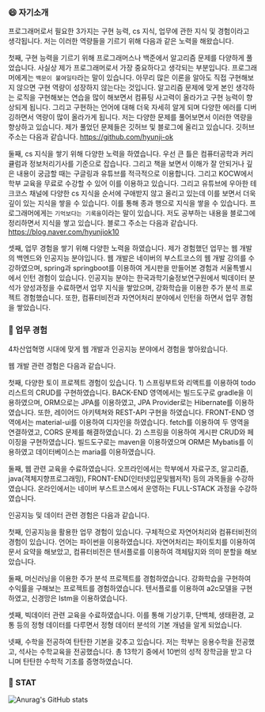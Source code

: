 ### 😄 자기소개

<!--
**hyunji-ok/hyunji-ok** is a ✨ _special_ ✨ repository because its `README.md` (this file) appears on your GitHub profile.

Here are some ideas to get you started:

- 🔭 I’m currently working on ...
- 🌱 I’m currently learning ...
- 👯 I’m looking to collaborate on ...
- 🤔 I’m looking for help with ...
- 💬 Ask me about ...
- 📫 How to reach me: ...
- 😄 Pronouns: ...
- ⚡ Fun fact: ...
-->

프로그래머로서 필요한 3가지는 구현 능력, cs 지식, 업무에 관한 지식 및 경험이라고 생각됩니다. 저는 이러한 역량들을 기르기 위해 다음과 같은 노력을 해왔습니다.

첫째, 구현 능력을 기르기 위해 프로그래머스나 백준에서 알고리즘 문제를 다양하게 풀었습니다. 사실상 제가 프로그래머로서 가장 중요하다고 생각되는 부분입니다. 프로그래머에게는 `백문이 불여일타`라는 말이 있습니다. 아무리 많은 이론을 알아도 직접 구현해보지 않으면 구현 역량이 성장하지 않는다는 것입니다. 알고리즘 문제에 맞게 본인 생각하는 로직을 구현해보는 연습을 많이 해보면서 컴퓨팅 사고력이 올라가고 구현 능력이 향상되게 됩니다. 그리고 구현하는 언어에 대해 더욱 자세히 알게 되며 다양한 에러를 디버깅하면서 역량이 많이 올라가게 됩니다. 저는 다양한 문제를 풀어보면서 이러한 역량을 향상하고 있습니다. 제가 풀었던 문제들은 깃허브 및 블로그에 올리고 있습니다. 깃허브 주소는 다음과 같습니다. https://github.com/hyunji-ok

둘째, cs 지식을 쌓기 위해 다양한 노력을 하였습니다. 우선 큰 틀은 컴퓨터공학과 커리큘럼과 정보처리기사를 기준으로 잡습니다. 그리고 책을 보면서 이해가 잘 안되거나 깊은 내용이 궁금할 때는 구글링과 유튜브를 적극적으로 이용합니다. 그리고 KOCW에서 학부 교육을 무료로 수강할 수 있어 이를 이용하고 있습니다. 그리고 유튜브에 우아한 테크코스 채널에 다양한 cs 지식을 순서에 구애받지 않고 올리고 있는데 이를 보면서 더욱 깊이 있는 지식을 쌓을 수 있습니다. 이를 통해 종과 행으로 지식을 쌓을 수 있습니다. 프로그래머에게는 `기억보다는 기록을`이라는 말이 있습니다. 저도 공부하는 내용을 블로그에 정리하면서 지식을 쌓고 있습니다. 블로그 주소는 다음과 같습니다. https://blog.naver.com/hyunjiok10

셋째, 업무 경험을 쌓기 위해 다양한 노력을 하였습니다. 제가 경험했던 업무는 웹 개발의 백엔드와 인공지능 분야입니다. 웹 개발은 네이버의 부스트코스의 웹 개발 강의를 수강하였으며, spring과 springboot를 이용하여 게시판을 만들어본 경험과 서울특별시에서 인턴 경험이 있습니다. 인공지능 분야는 한국과학기술정보연구원에서 빅데이터 분석가 양성과정을 수료하면서 업무 지식을 쌓았으며, 강화학습을 이용한 주가 분석 프로젝트 경험했습니다. 또한, 컴퓨터비전과 자연어처리 분야에서 인턴을 하면서 업무 경험을 쌓았습니다.

### 🌱 업무 경험
4차산업혁명 시대에 맞게 웹 개발과 인공지능 분야에서 경험을 쌓아왔습니다.

웹 개발 관련 경험은 다음과 같습니다.

첫째, 다양한 토이 프로젝트 경험이 있습니다. 1) 스프링부트와 리액트를 이용하여 todo리스트의 CRUD를 구현하였습니다. BACK-END 영역에서는 빌드도구로 gradle을 이용하였으며, ORM으로는 JPA를 이용하였고, JPA Provider로는 Hibernate를 이용하였습니다. 또한, 레이어드 아키텍쳐와 REST-API 구현을 하였습니다. FRONT-END 영역에서는 material-ui를 이용하여 디자인을 하였습니다. fetch를 이용하여 두 영역을 연결하였고, CORS 문제를 해결하였습니다. 2) 스프링을 이용하여 게시판 CRUD와 페이징을 구현하였습니다. 빌드도구로는 maven을 이용하였으며 ORM은 Mybatis를 이용하였고 데이터베이스는 maria를 이용하였습니다.

둘째, 웹 관련 교육을 수료하였습니다. 오프라인에서는 학부에서 자료구조, 알고리즘, java(객체지향프로그래밍), FRONT-END(인터넷입문및웹저작) 등의 과목들을 수강하였습니다. 온라인에서는 네이버 부스트코스에서 운영하는 FULL-STACK 과정을 수강하였습니다.

인공지능 및 데이터 관련 경험은 다음과 같습니다.

첫째, 인공지능을 활용한 업무 경험이 있습니다. 구체적으로 자연어처리와 컴퓨터비전의 경험이 있습니다. 언어는 파이썬을 이용하였습니다. 자연어처리는 파이토치를 이용하여 문서 요약을 해보았고, 컴퓨터비전은 텐서플로를 이용하여 객체탐지와 의미 분할을 해보았습니다.

둘째, 머신러닝을 이용한 주가 분석 프로젝트를 경험하였습니다. 강화학습을 구현하여 수익률을 구해보는 프로젝트를 경험하였습니다. 텐서플로를 이용하여 a2c모델을 구현하였고, 신경망은 lstm을 이용하였습니다.

셋째, 빅데이터 관련 교육을 수료하였습니다. 이를 통해 기상기후, 단백체, 생태환경, 교통 등의 정형 데이터를 다루면서 정형 데이터 분석의 기본 개념을 알게 되었습니다.

넷째, 수학을 전공하여 탄탄한 기본을 갖추고 있습니다. 저는 학부는 응용수학을 전공했고, 석사는 수학교육을 전공했습니다. 총 13학기 중에서 10번의 성적 장학금을 받고 다니며 탄탄한 수학적 기초를 증명하였습니다.

### 🔭 STAT

![Anurag's GitHub stats](https://github-readme-stats.vercel.app/api?username=hyunji-ok&show_icons=true&theme=radical)
